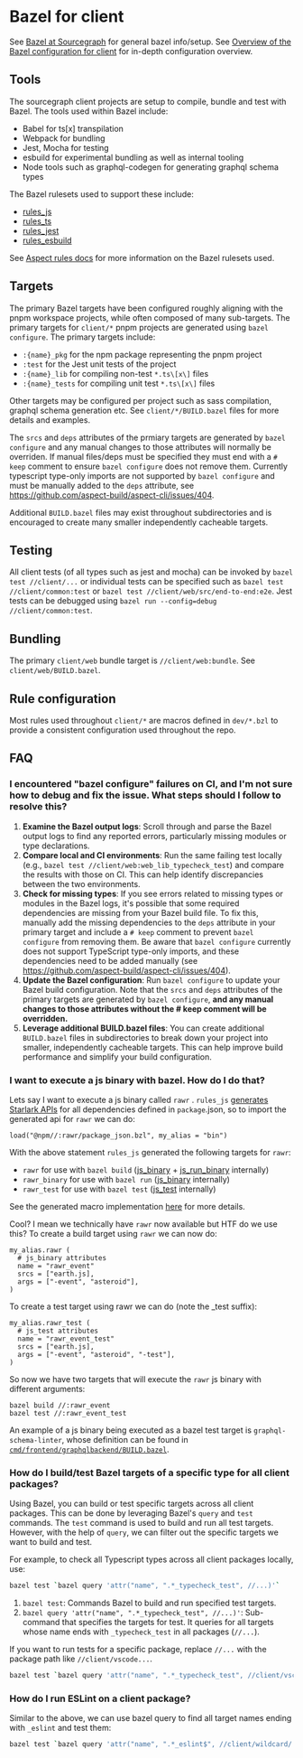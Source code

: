 # Bazel for client

See [Bazel at Sourcegraph](./index.md) for general bazel info/setup.
See [Overview of the Bazel configuration for client](./web_overview.md) for in-depth configuration overview.

## Tools

The sourcegraph client projects are setup to compile, bundle and test with Bazel. The tools used within Bazel include:
* Babel for ts\[x\] transpilation
* Webpack for bundling
* Jest, Mocha for testing
* esbuild for experimental bundling as well as internal tooling
* Node tools such as graphql-codegen for generating graphql schema types

The Bazel rulesets used to support these include:
* [rules_js](https://github.com/aspect-build/rules_js)
* [rules_ts](https://github.com/aspect-build/rules_ts)
* [rules_jest](https://github.com/aspect-build/rules_jest)
* [rules_esbuild](https://github.com/aspect-build/rules_esbuild)

See [Aspect rules docs](https://docs.aspect.build/rules/) for more information on the Bazel rulesets used.

## Targets

The primary Bazel targets have been configured roughly aligning with the pnpm workspace projects, while often composed of many sub-targets. The primary targets for `client/*` pnpm projects are generated using `bazel configure`. The primary targets include:
* `:{name}_pkg` for the npm package representing the pnpm project
* `:test` for the Jest unit tests of the project
* `:{name}_lib` for compiling non-test `*.ts\[x\]` files
* `:{name}_tests` for compiling unit test `*.ts\[x\]` files

Other targets may be configured per project such as sass compilation, graphql schema generation etc. See `client/*/BUILD.bazel` files for more details and examples.

The `srcs` and `deps` attributes of the prmiary targets are generated by `bazel configure` and any manual changes to those attributes will normally be overriden. If manual files/deps must be specified they must end with a `# keep` comment to ensure `bazel configure` does not remove them. Currently typescript type-only imports are not supported by `bazel configure` and must be manually added to the `deps` attribute, see https://github.com/aspect-build/aspect-cli/issues/404.

Additional `BUILD.bazel` files may exist throughout subdirectories and is encouraged to create many smaller independently cacheable targets.

## Testing

All client tests (of all types such as jest and mocha) can be invoked by `bazel test //client/...` or individual tests can be specified such as `bazel test //client/common:test` or `bazel test //client/web/src/end-to-end:e2e`. Jest tests can be debugged using `bazel run --config=debug //client/common:test`.

## Bundling

The primary `client/web` bundle target is `//client/web:bundle`. See `client/web/BUILD.bazel`.

## Rule configuration

Most rules used throughout `client/*` are macros defined in `dev/*.bzl` to provide a consistent configuration used throughout the repo.

## FAQ

###  I encountered "bazel configure" failures on CI, and I'm not sure how to debug and fix the issue. What steps should I follow to resolve this?

1. **Examine the Bazel output logs**: Scroll through and parse the Bazel output logs to find any reported errors, particularly missing modules or type declarations.
2. **Compare local and CI environments**: Run the same failing test locally (e.g., `bazel test //client/web:web_lib_typecheck_test`) and compare the results with those on CI. This can help identify discrepancies between the two environments.
3. **Check for missing types**: If you see errors related to missing types or modules in the Bazel logs, it's possible that some required dependencies are missing from your Bazel build file. To fix this, manually add the missing dependencies to the `deps` attribute in your primary target and include a `# keep` comment to prevent `bazel configure` from removing them. Be aware that `bazel configure` currently does not support TypeScript type-only imports, and these dependencies need to be added manually (see https://github.com/aspect-build/aspect-cli/issues/404).
4. **Update the Bazel configuration**: Run `bazel configure` to update your Bazel build configuration. Note that the `srcs` and `deps` attributes of the primary targets are generated by `bazel configure`, **and any manual changes to those attributes without the # keep comment will be overridden.**
5. **Leverage additional BUILD.bazel files**: You can create additional `BUILD.bazel` files in subdirectories to break down your project into smaller, independently cacheable targets. This can help improve build performance and simplify your build configuration.

### I want to execute a js binary with bazel. How do I do that?

Lets say I want to execute a js binary called `rawr` . `rules_js` [generates Starlark APIs](https://docs.aspect.build/rules/aspect_rules_js/docs/#using-binaries-published-to-npm) for all dependencies defined in `package`.json, so to import the generated api for `rawr` we can do:

```
load("@npm//:rawr/package_json.bzl", my_alias = "bin")
```

With the above statement `rules_js` generated the following targets for `rawr`:

* `rawr` for use with `bazel build` ([js_binary](https://docs.aspect.build/rules/aspect_rules_js/docs/js_binary) + [js_run_binary](https://docs.aspect.build/rules/aspect_rules_js/docs/js_run_binary) internally)
* `rawr_binary` for use with `bazel run` ([js_binary](https://docs.aspect.build/rules/aspect_rules_js/docs/js_binary) internally)
* `rawr_test` for use with `bazel test` ([js_test](https://docs.aspect.build/rules/aspect_rules_js/docs/js_binary#js_test) internally)

See the generated macro implementation [here](https://sourcegraph.com/github.com/aspect-build/rules_js@f60bbf809ec013df3979659b4dfa84bc248da3fa/-/blob/npm/private/npm_import.bzl?L281-331) for more details.

Cool? I mean we technically have `rawr` now available but HTF do we use this? To create a build target using `rawr` we can now do:

```
my_alias.rawr (
  # js_binary attributes
  name = "rawr_event"
  srcs = ["earth.js],
  args = ["-event", "asteroid"],
)
```

To create a test target using rawr we can do (note the _test suffix):

```
my_alias.rawr_test (
  # js_test attributes
  name = "rawr_event_test"
  srcs = ["earth.js],
  args = ["-event", "asteroid", "-test"],
)
```

So now we have two targets that will execute  the `rawr` js binary with different arguments:

```
bazel build //:rawr_event
bazel test //:rawr_event_test
```

An example of a js binary being executed as a bazel test target is `graphql-schema-linter`, whose definition can be found in [`cmd/frontend/graphqlbackend/BUILD.bazel`](https://sourcegraph.sourcegraph.com/github.com/sourcegraph/sourcegraph@71616027c3f461d6022f3fa2fa24c0e085ee545f/-/blob/cmd/frontend/graphqlbackend/BUILD.bazel).

### How do I build/test Bazel targets of a specific type for all client packages?

Using Bazel, you can build or test specific targets across all client packages. This can be done by leveraging Bazel's `query` and `test` commands.
The `test` command is used to build and run all test targets. However, with the help of `query`, we can filter out the specific targets we want to build and test.

For example, to check all Typescript types across all client packages locally, use:

```sh
bazel test `bazel query 'attr("name", ".*_typecheck_test", //...)'`
```

1. `bazel test`: Commands Bazel to build and run specified test targets.
2. `bazel query 'attr("name", ".*_typecheck_test", //...)'`: Sub-command that specifies the targets for test. It queries for all targets whose name ends with `_typecheck_test` in all packages (`//...`).

If you want to run tests for a specific package, replace `//...` with the package path like `//client/vscode...`.

```sh
bazel test `bazel query 'attr("name", ".*_typecheck_test", //client/vscode...)'`
```

### How do I run ESLint on a client package?

Similar to the above, we can use bazel query to find all target names ending with `_eslint` and test them:

```sh
bazel test `bazel query 'attr("name", ".*_eslint$", //client/wildcard/...)'`
```
